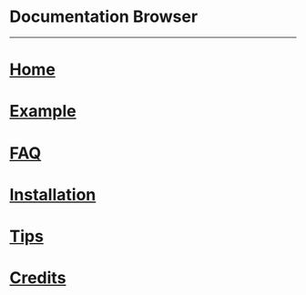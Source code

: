 # Documentation Browser
---

# [Home](../index.html)
# [Example](/docs/Example.html)
# [FAQ](/docs/FAQ.html)
# [Installation](/docs/Installation.html)
# [Tips](/docs/Tips.html)
# [Credits](/docs/Credits.html)
